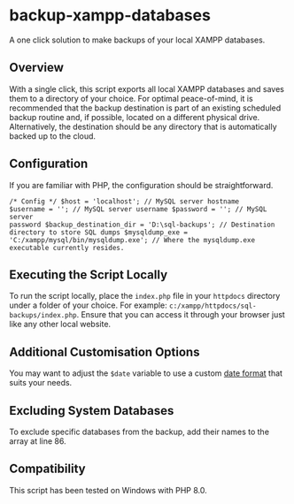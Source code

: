 # backup-xampp-databases
A one click solution to make backups of your local XAMPP databases.

## Overview
With a single click, this script exports all local XAMPP databases and saves them to a directory of your choice. For optimal peace-of-mind, it is recommended that the backup destination is part of an existing scheduled backup routine and, if possible, located on a different physical drive. Alternatively, the destination should be any directory that is automatically backed up to the cloud.

## Configuration
If you are familiar with PHP, the configuration should be straightforward.

<code>/* Config */
    $host                   = 'localhost';                        // MySQL server hostname
    $username               = '';                                 // MySQL server username
    $password               = '';                                 // MySQL server password
    $backup_destination_dir = 'D:\sql-backups';                   // Destination directory to store SQL dumps
    $mysqldump_exe          = 'C:/xampp/mysql/bin/mysqldump.exe'; // Where the mysqldump.exe executable currently resides.
</code>

## Executing the Script Locally
To run the script locally, place the `index.php` file in your `httpdocs` directory under a folder of your choice. For example: `c:/xampp/httpdocs/sql-backups/index.php`. Ensure that you can access it through your browser just like any other local website.

## Additional Customisation Options
You may want to adjust the `$date` variable to use a custom <a href="https://www.php.net/manual/en/datetime.format.php">date format</a> that suits your needs.

## Excluding System Databases
To exclude specific databases from the backup, add their names to the array at line 86.

## Compatibility
This script has been tested on Windows with PHP 8.0.
